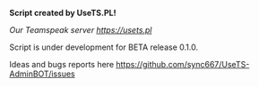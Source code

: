 **Script created by UseTS.PL!**

*Our Teamspeak server https://usets.pl*

Script is under development for BETA release 0.1.0. 

Ideas and bugs reports here https://github.com/sync667/UseTS-AdminBOT/issues 